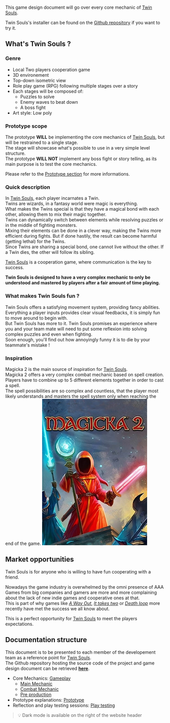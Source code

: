 ﻿This game design document will go over every core mechanic of <ins>Twin Souls</ins>.

Twin Souls's installer can be found on the [Github repository](https://github.com/Mathieu-Schmerber/TwinSouls_prototype) if you want to try it.

## What's Twin Souls ?

### Genre

* Local Two players cooperation game
* 3D environement
* Top-down isometric view
* Role play game (RPG) following multiple stages over a story
* Each stages will be composed of:
    * Puzzles to solve
    * Enemy waves to beat down
    * A boss fight
* Art style: Low poly

### Prototype scope

The prototype **WILL** be implementing the core mechanics of <ins>Twin Souls</ins>, but will be restrained to a single stage. <br/>
The stage will showcase what's possible to use in a very simple level structure. <br/>
The prototype **WILL NOT** implement any boss fight or story telling, as its main purpose is to test the core mechanics. <br/>

Please refer to the [Prototype section](<prototype/index.md>) for more informations.

### Quick description

In <ins>Twin Souls</ins>, each player incarnates a Twin. <br/>
Twins are wizards, in a fantasy world were magic is everything. <br/>
What makes the Twins special is that they have a magical bond with each other, allowing them to mix their magic together. <br/>
Twins can dynamically switch between elements while resolving puzzles or in the middle of fighting monsters. <br/>
Mixing their elements can be done in a clever way, making the Twins more efficient during fights. 
But if done hastily, the result can become harmful (getting lethal) for the Twins. <br/>
Since Twins are sharing a special bond, one cannot live without the other. If a Twin dies, the other will follow its sibling. <br/>

<ins>Twin Souls</ins> is a cooperation game, where communication is the key to success.

**Twin Souls is designed to have a very complex mechanic to only be understood and mastered by players after a fair amount of time playing.**

### What makes Twin Souls fun ?

Twin Souls offers a satisfying movement system, providing fancy abilities.
Everything a player inputs provides clear visual feedbacks, it is simply fun to move around to begin with. <br/>
But Twin Souls has more to it. 
Twin Souls promises an experience where you and your team mate will need to put some reflexion into solving complex puzzles and even when fighting. <br/>
Soon enough, you'll find out how annoyingly funny it is to die by your teammate's mistake ! 

### Inspiration

Magicka 2 is the main source of inspiration for <ins>Twin Souls</ins>. <br/>
Magicka 2 offers a very complex combat mechanic based on spell creation.<br/>
Players have to combine up to 5 different elements together in order to cast a spell. <br/>
The spell possibilities are so complex and countless, that the player most likely understands and masters the spell system only when reaching the end of the game.
![Magicka II](img/magicka.jpg)

## Market opportunities

Twin Souls is for anyone who is willing to have fun cooperating with a friend.<br/>

Nowadays the game industry is overwhelmed by the omni presence of AAA Games from big companies 
and gamers are more and more complaining about the lack of new indie games and cooperative ones at that. <br/>
This is part of why games like [*A Way Out*](https://www.ea.com/fr-fr/games/a-way-out), 
[*It takes two*](https://www.ea.com/fr-fr/games/it-takes-two) or 
[*Death loop*](https://bethesda.net/en/game/deathloop) more recently have met the success we all know about. <br/>

This is a perfect opportunity for <ins>Twin Souls</ins> to meet the players expectations.

## Documentation structure

This document is to be presented to each member of the developement team as a reference point for <ins>Twin Souls</ins>. <br/>
The Github repository hosting the source code of the project and game design document can be retrieved 
[**here**](https://github.com/Mathieu-Schmerber/TwinSouls_prototype).

* Core Mechanics: [Gameplay](<gameplay/Twin.md>)
    * [Main Mechanic](<gameplay/main-mechanic/Link-concept.md>)
    * [Combat Mechanic](<gameplay/combat-mechanic/weapons.md>)
    * [Pre production](<gameplay/pre-production/technical.md>)
* Prototype explanations: [Prototype](<prototype/index.md>)
* Reflection and play testing sessions: [Play testing](<playtesting/index.md>)

> 💡 Dark mode is available on the right of the website header